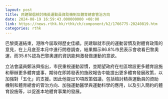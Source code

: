 ```yaml
---
layout: post
title: 民建聯倡檢討精英運動員資助機制及體育總會管治方向
date: 2024-08-19 16:59:43.000000000 +08:00
link: https://news.rthk.hk/rthk/ch/component/k2/1766775-20240819.htm
categories: rthk
---
```


巴黎奧運結束，港隊今屆取得歷史佳績。民建聯就市民的運動習慣及對體育政策的意見，在上月底至本月中進行問卷調查，結果顯示86.8%市民表示會收看巴黎奧運，而35.6%認為巴黎奧運的資訊能夠激發做運動的意欲。

立法會議員鄭泳舜指出，市民重視運動習慣，並期望政府在社區增設更多體育設施和舉辦更多體育盛事，期待在即將發表的施政報告中能提出更多體育發展政策，以加強對「五化」的支援。因此他提出10項政策倡議，包括檢討精英運動員的資助機制和體育總會的管治方向、加強運動醫學與運動科學的應用，以及引入簡約的體育設施等，以促進本地體育事業的發展。
